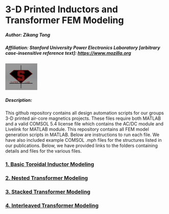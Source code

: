 # 3-D Printed Inductors and Transformer FEM Modeling

##### Author: Zikang Tong
##### Affiliation: Stanford University Power Electronics Laboratory [arbitrary case-insensitive reference text]: https://www.mozilla.org
<img src = "images/superlablogo1.png" width = "100">

##### Description:
This github repository contains all design automation scripts for our groups 3-D printed air-core magnetics projects. These files require both MATLAB and a valid COMSOL 5.4 license file which contains the AC/DC module and Livelink for MATLAB module. This repository contains all FEM model generation scripts in MATLAB. Below are instructions to run each file. We have also included example COMSOL .mph files for the structures listed in our publications. Below, we have provided links to the folders containing details and files for the various files. 


### [1. Basic Toroidal Inductor Modeling](Toroidal%20Inductor/)
### [2. Nested Transformer Modeling](Nested%20Transformer/)
### [3. Stacked Transformer Modeling](Stacked%20Transformer/)
### [4. Interleaved Transformer Modeling](Interleaved%20Transformer/)
